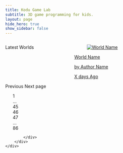 ```yaml
---
title: Kodu Game Lab
subtitle: 3D game programming for kids.
layout: page
hide_hero: true
show_sidebar: false
---
```

<section class="section">
    <div class="container">
        <div class="columns">
            <div class="column is-12">
                <div class="columns is-multiline world-container">
                      <div class="column is-12">
                          <p class="title is-3">Latest Worlds
                          </p>
                      </div>
                      <div class="column is-2-desktop is-4-tablet world-item">
                        <a href="/bulma-clean-theme/products/product2/">
                          <div class="card">
                            <div class="card-image">
                              <figure class="image is-4by3">
                                <img data-type='thumbnail' src="https://via.placeholder.com/128x128" alt="World Name">
                              </figure>
                            </div>
                            <div class="card-content p-3">
                              <p data-type='worldname' class="title is-6">World Name
                              </p><p data-type='authorname' class="subtitle is-6">by Author Name</p>  
                              <p data-type='ago' class="title is-7 has-text-right">X days Ago</p>
                            </div>
                          </div>
                        </a>
                      </div>
                    </div>
                    <nav class="pagination is-rounded" role="navigation" aria-label="pagination">
                      <a class="pagination-previous">Previous</a>
                      <a class="pagination-next">Next page</a>
                      <ul class="pagination-list" style="list-style: none;">
                        <li><a class="pagination-link" aria-label="Goto page 1">1</a></li>
                        <li><span class="pagination-ellipsis">&hellip;</span></li>
                        <li><a class="pagination-link" aria-label="Goto page 45">45</a></li>
                        <li><a class="pagination-link is-current" aria-label="Page 46" aria-current="page">46</a></li>
                        <li><a class="pagination-link" aria-label="Goto page 47">47</a></li>
                        <li><span class="pagination-ellipsis">&hellip;</span></li>
                        <li><a class="pagination-link" aria-label="Goto page 86">86</a></li>
                      </ul>
                    </nav>                  
               
            </div>
        </div>
    </div>
</section>

<script src="https://code.jquery.com/jquery-3.2.1.min.js"></script>

<script>
$().ready(function(){
    //console.log("here");
    for(let i = 0;i<11;i++)
    {
        let item=$(".world-item").first().clone();
        console.log(item.find("[data-type='worldname']"));                    
        $(".world-container").append(item );
    }
    //console.log("there");
    $.getJSON( "https://koduworlds.azurewebsites.net/oldhome", function( data ) {
        console.log(data);
        //$("#text").html(data["text"]);
    });
});
</script>
